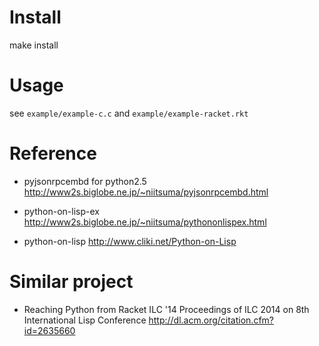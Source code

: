 # Install
make install

# Usage

see 
`example/example-c.c`
and
`example/example-racket.rkt`

# Reference

* pyjsonrpcembd for python2.5  http://www2s.biglobe.ne.jp/~niitsuma/pyjsonrpcembd.html 

* python-on-lisp-ex http://www2s.biglobe.ne.jp/~niitsuma/pythononlispex.html

* python-on-lisp http://www.cliki.net/Python-on-Lisp

# Similar project

* Reaching Python from Racket  ILC '14 Proceedings of ILC 2014 on 8th International Lisp Conference  http://dl.acm.org/citation.cfm?id=2635660

